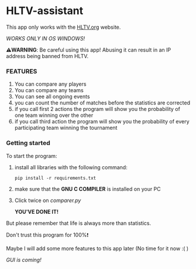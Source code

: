 # HLTV-assistant
This app only works with the [HLTV.org](https://www.hltv.org) website.

_WORKS ONLY IN OS WINDOWS!_

**⚠️WARNING**: Be careful using this app! Abusing it can result in an IP address being banned from HLTV.

### FEATURES

1) You can compare any players
2) You can compare any teams
3) You can see all ongoing events
4) you can count the number of matches before the statistics are corrected
5) if you call first 2 actions the program will show you the probability of one team winning over the other
6) if you call third action the program will show you the probability of every participating team winning the tournament

### Getting started

To start the program:

1) install all libraries with the following command:

   <code>pip install -r requirements.txt</code>

2) make sure that the **GNU C COMPILER** is installed on your PC

3) Click twice on *comparer.py*

   **YOU'VE DONE IT!**

But please remember that life is always more than statistics.

Don't trust this program for 100%❗

Maybe I will add some more features to this app later (No time for it now :( )

*GUI is coming!*
